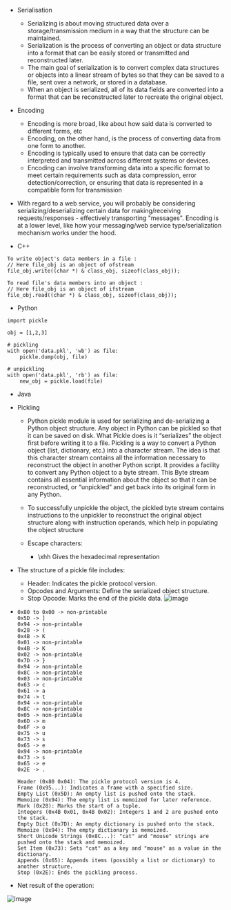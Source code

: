 * Serialisation
  * Serializing is about moving structured data over a storage/transmission medium in a way that the structure can be maintained. 
  * Serialization is the process of converting an object or data structure into a format that can be easily stored or transmitted and reconstructed later. 
  * The main goal of serialization is to convert complex data structures or objects into a linear stream of bytes so that they can be saved to a file, sent over a network, or stored in a database. 
  * When an object is serialized, all of its data fields are converted into a format that can be reconstructed later to recreate the original object.

* Encoding
  * Encoding is more broad, like about how said data is converted to different forms, etc
  * Encoding, on the other hand, is the process of converting data from one form to another.
  * Encoding is typically used to ensure that data can be correctly interpreted and transmitted across different systems or devices.
  * Encoding can involve transforming data into a specific format to meet certain requirements such as data compression, error detection/correction, or ensuring that data is represented in a compatible form for transmission

  
* With regard to a web service, you will probably be considering serializing/deserializing certain data for making/receiving requests/responses - effectively transporting "messages". 
Encoding is at a lower level, like how your messaging/web service type/serialization mechanism works under the hood.

* C++
```
To write object's data members in a file :
// Here file_obj is an object of ofstream
file_obj.write((char *) & class_obj, sizeof(class_obj));

To read file's data members into an object :
// Here file_obj is an object of ifstream
file_obj.read((char *) & class_obj, sizeof(class_obj));
```

* Python
```
import pickle

obj = [1,2,3]

# pickling
with open('data.pkl', 'wb') as file:
    pickle.dump(obj, file)

# unpickling
with open('data.pkl', 'rb') as file:
    new_obj = pickle.load(file)

```

* Java


* Pickling

  * Python pickle module is used for serializing and de-serializing a Python object structure.
    Any object in Python can be pickled so that it can be saved on disk. What Pickle does is it “serializes” the object first before writing it to a file.
    Pickling is a way to convert a Python object (list, dictionary, etc.) into a character stream.
    The idea is that this character stream contains all the information necessary to reconstruct the object in another Python script.
    It provides a facility to convert any Python object to a byte stream.
    This Byte stream contains all essential information about the object so that it can be reconstructed, or “unpickled” and get back into its original form in any Python.
    
  * To successfully unpickle the object, the pickled byte stream contains instructions to the unpickler to reconstruct the original object structure along with instruction operands, which help in     populating the object structure
      
  * Escape characters:
    * \xhh	Gives the hexadecimal representation
 
 * The structure of a pickle file includes:
     * Header: Indicates the pickle protocol version.
     * Opcodes and Arguments: Define the serialized object structure.
     * Stop Opcode: Marks the end of the pickle data.
  ![image](https://github.com/poorvi1910/Web/assets/146640913/4e00b717-8dfc-4953-904b-90f94c41b153)

  *  ```
     0x80 to 0x00 -> non-printable
     0x5D -> ]
     0x94 -> non-printable
     0x28 -> (
     0x4B -> K
     0x01 -> non-printable
     0x4B -> K
     0x02 -> non-printable
     0x7D -> }
     0x94 -> non-printable
     0x8C -> non-printable
     0x03 -> non-printable
     0x63 -> c
     0x61 -> a
     0x74 -> t
     0x94 -> non-printable
     0x8C -> non-printable
     0x05 -> non-printable
     0x6D -> m
     0x6F -> o
     0x75 -> u
     0x73 -> s
     0x65 -> e
     0x94 -> non-printable
     0x73 -> s
     0x65 -> e
     0x2E -> .
     ```
     ```
     Header (0x80 0x04): The pickle protocol version is 4.
     Frame (0x95...): Indicates a frame with a specified size.
     Empty List (0x5D): An empty list is pushed onto the stack.
     Memoize (0x94): The empty list is memoized for later reference.
     Mark (0x28): Marks the start of a tuple.
     Integers (0x4B 0x01, 0x4B 0x02): Integers 1 and 2 are pushed onto the stack.
     Empty Dict (0x7D): An empty dictionary is pushed onto the stack.
     Memoize (0x94): The empty dictionary is memoized.
     Short Unicode Strings (0x8C...): "cat" and "mouse" strings are pushed onto the stack and memoized.
     Set Item (0x73): Sets "cat" as a key and "mouse" as a value in the dictionary.
     Appends (0x65): Appends items (possibly a list or dictionary) to another structure.
     Stop (0x2E): Ends the pickling process.
     ```
  * Net result of the operation: 

![image](https://github.com/poorvi1910/Web/assets/146640913/420daa06-d7e0-4253-9385-8d3f8405c240)

     

